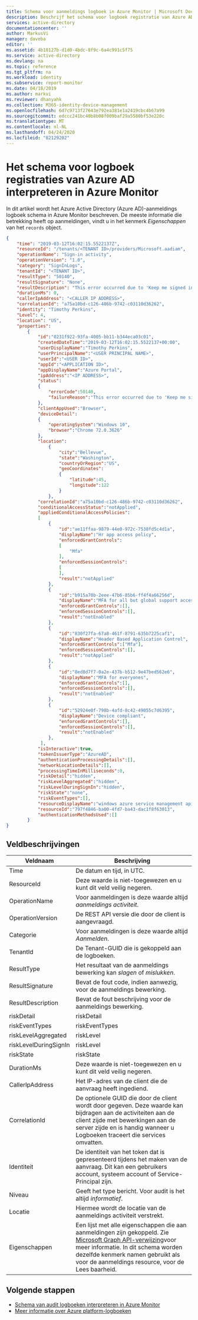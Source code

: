 ```yaml
---
title: Schema voor aanmeldings logboek in Azure Monitor | Microsoft Docs
description: Beschrijf het schema voor logboek registratie van Azure AD voor gebruik in Azure Monitor
services: active-directory
documentationcenter: ''
author: MarkusVi
manager: daveba
editor: ''
ms.assetid: 4b18127b-d1d0-4bdc-8f9c-6a4c991c5f75
ms.service: active-directory
ms.devlang: na
ms.topic: reference
ms.tgt_pltfrm: na
ms.workload: identity
ms.subservice: report-monitor
ms.date: 04/18/2019
ms.author: markvi
ms.reviewer: dhanyahk
ms.collection: M365-identity-device-management
ms.openlocfilehash: 6d7c9713f27643e792ea381e1a2419cbc4b67a99
ms.sourcegitcommit: edccc241bc40b8b08f009baf29a5580bf53e220c
ms.translationtype: MT
ms.contentlocale: nl-NL
ms.lasthandoff: 04/24/2020
ms.locfileid: "82129202"
---
```

# <a name="interpret-the-azure-ad-sign-in-logs-schema-in-azure-monitor"></a>Het schema voor logboek registraties van Azure AD interpreteren in Azure Monitor

In dit artikel wordt het Azure Active Directory (Azure AD)-aanmeldings logboek schema in Azure Monitor beschreven. De meeste informatie die betrekking heeft op aanmeldingen, vindt u in het kenmerk *Eigenschappen* van het `records` object.


```json
{ 
    "time": "2019-03-12T16:02:15.5522137Z", 
    "resourceId": "/tenants/<TENANT ID>/providers/Microsoft.aadiam",
    "operationName": "Sign-in activity", 
    "operationVersion": "1.0", 
    "category": "SignInLogs", 
    "tenantId": "<TENANT ID>", 
    "resultType": "50140", 
    "resultSignature": "None", 
    "resultDescription": "This error occurred due to 'Keep me signed in' interrupt when the user was signing-in.", 
    "durationMs": 0, 
    "callerIpAddress": "<CALLER IP ADDRESS>", 
    "correlationId": "a75a10bd-c126-486b-9742-c03110d36262", 
    "identity": "Timothy Perkins", 
    "Level": 4, 
    "location": "US", 
    "properties": 
        {
            "id":"0231f922-93fa-4005-bb11-b344eca03c01",
            "createdDateTime":"2019-03-12T16:02:15.5522137+00:00",
            "userDisplayName":"Timothy Perkins",
            "userPrincipalName":"<USER PRINCIPAL NAME>",
            "userId":"<USER ID>",
            "appId":"<APPLICATION ID>",
            "appDisplayName":"Azure Portal",
            "ipAddress":"<IP ADDRESS>",
            "status":
            {
                "errorCode":50140,
                "failureReason":"This error occurred due to 'Keep me signed in' interrupt when the user was signing-in."
            },
            "clientAppUsed":"Browser",
            "deviceDetail":
            {
                "operatingSystem":"Windows 10",
                "browser":"Chrome 72.0.3626"
            },
            "location":
                {
                    "city":"Bellevue",
                    "state":"Washington",
                    "countryOrRegion":"US",
                    "geoCoordinates":
                    {
                        "latitude":45,
                        "longitude":122
                    }
                },
            "correlationId":"a75a10bd-c126-486b-9742-c03110d36262",
            "conditionalAccessStatus":"notApplied",
            "appliedConditionalAccessPolicies":
            [
                {
                    "id":"ae11ffaa-9879-44e0-972c-7538fd5c4d1a",
                    "displayName":"Hr app access policy",
                    "enforcedGrantControls":
                    [
                        "Mfa"
                    ],
                    "enforcedSessionControls":
                    [
                    ],
                    "result":"notApplied"
                },
                {
                    "id":"b915a70b-2eee-47b6-85b6-ff4f4a66256d",
                    "displayName":"MFA for all but global support access",
                    "enforcedGrantControls":[],
                    "enforcedSessionControls":[],
                    "result":"notEnabled"
                },
                {
                    "id":"830f27fa-67a8-461f-8791-635b7225caf1",
                    "displayName":"Header Based Application Control",
                    "enforcedGrantControls":["Mfa"],
                    "enforcedSessionControls":[],
                    "result":"notApplied"
                },
                {
                    "id":"8ed8d7f7-0a2e-437b-b512-9e47bed562e6",
                    "displayName":"MFA for everyones",
                    "enforcedGrantControls":[],
                    "enforcedSessionControls":[],
                    "result":"notEnabled"
                },
                {
                    "id":"52924e0f-798b-4afd-8c42-49055c7d6395",
                    "displayName":"Device compliant",
                    "enforcedGrantControls":[],
                    "enforcedSessionControls":[],
                    "result":"notEnabled"
                },
             ],
            "isInteractive":true,
            "tokenIssuerType":"AzureAD",
            "authenticationProcessingDetails":[],
            "networkLocationDetails":[],
            "processingTimeInMilliseconds":0,
            "riskDetail":"hidden",
            "riskLevelAggregated":"hidden",
            "riskLevelDuringSignIn":"hidden",
            "riskState":"none",
            "riskEventTypes":[],
            "resourceDisplayName":"windows azure service management api",
            "resourceId":"797f4846-ba00-4fd7-ba43-dac1f8f63013",
            "authenticationMethodsUsed":[]
        }
}
```


## <a name="field-descriptions"></a>Veldbeschrijvingen

| Veldnaam | Beschrijving |
|------------|-------------|
| Time | De datum en tijd, in UTC. |
| ResourceId | Deze waarde is niet-toegewezen en u kunt dit veld veilig negeren.  |
| OperationName | Voor aanmeldingen is deze waarde altijd *aanmeldings activiteit*. |
| OperationVersion | De REST API versie die door de client is aangevraagd. |
| Categorie | Voor aanmeldingen is deze waarde altijd *Aanmelden*. | 
| TenantId | De Tenant-GUID die is gekoppeld aan de logboeken. |
| ResultType | Het resultaat van de aanmeldings bewerking kan *slagen* of *mislukken*. | 
| ResultSignature | Bevat de fout code, indien aanwezig, voor de aanmeldings bewerking. |
| ResultDescription | Bevat de fout beschrijving voor de aanmeldings bewerking. |
| riskDetail | riskDetail | Biedt de ' reason ' achter een specifieke status van een Risk ante gebruiker, aanmelding of een risico detectie. De mogelijke waarden zijn: `none`, `adminGeneratedTemporaryPassword`, `userPerformedSecuredPasswordChange`, `userPerformedSecuredPasswordReset`, `adminConfirmedSigninSafe`, `aiConfirmedSigninSafe`, `userPassedMFADrivenByRiskBasedPolicy`, `adminDismissedAllRiskForUser`, `adminConfirmedSigninCompromised`, `unknownFutureValue`. De waarde `none` betekent dat er geen actie is uitgevoerd voor de gebruiker of zich tot nu toe heeft aangemeld. <br>**Opmerking:** Voor de details van deze eigenschap is een Azure AD Premium P2-licentie vereist. Andere licenties retour neren de `hidden`waarde. |
| riskEventTypes | riskEventTypes | Typen risico detectie die zijn gekoppeld aan de aanmelding. De mogelijke waarden zijn: `unlikelyTravel`, `anonymizedIPAddress`, `maliciousIPAddress`, `unfamiliarFeatures`, `malwareInfectedIPAddress`, `suspiciousIPAddress`, `leakedCredentials`, `investigationsThreatIntelligence`, `generic`en `unknownFutureValue`. |
| riskLevelAggregated | riskLevel | Samengevoegd risico niveau. De mogelijke waarden zijn: `none`, `low`, `medium`, `high` `hidden`, en `unknownFutureValue`. De waarde `hidden` betekent dat de gebruiker of aanmelding niet is ingeschakeld voor Azure AD Identity Protection. **Opmerking:** De Details voor deze eigenschap zijn alleen beschikbaar voor klanten met een Azure AD Premium P2. Alle andere klanten worden geretourneerd `hidden`. |
| riskLevelDuringSignIn | riskLevel | Risico niveau tijdens het aanmelden. De mogelijke waarden zijn: `none`, `low`, `medium`, `high` `hidden`, en `unknownFutureValue`. De waarde `hidden` betekent dat de gebruiker of aanmelding niet is ingeschakeld voor Azure AD Identity Protection. **Opmerking:** De Details voor deze eigenschap zijn alleen beschikbaar voor klanten met een Azure AD Premium P2. Alle andere klanten worden geretourneerd `hidden`. |
| riskState | riskState | Hiermee wordt de status van de Risk ante gebruiker, het aanmelden of een risico detectie gerapporteerd. De mogelijke waarden zijn: `none`, `confirmedSafe`, `remediated`, `dismissed`, `atRisk`, `confirmedCompromised`, `unknownFutureValue`. |
| DurationMs |  Deze waarde is niet-toegewezen en u kunt dit veld veilig negeren. |
| CallerIpAddress | Het IP-adres van de client die de aanvraag heeft ingediend. | 
| CorrelationId | De optionele GUID die door de client wordt door gegeven. Deze waarde kan bijdragen aan de activiteiten aan de client zijde met bewerkingen aan de server zijde en is handig wanneer u Logboeken traceert die services omvatten. |
| Identiteit | De identiteit van het token dat is gepresenteerd tijdens het maken van de aanvraag. Dit kan een gebruikers account, systeem account of Service-Principal zijn. |
| Niveau | Geeft het type bericht. Voor audit is het altijd *informatief*. |
| Locatie | Hiermee wordt de locatie van de aanmeldings activiteit verstrekt. |
| Eigenschappen | Een lijst met alle eigenschappen die aan aanmeldingen zijn gekoppeld. Zie [Microsoft Graph API-verwijzing](https://developer.microsoft.com/graph/docs/api-reference/beta/resources/signin)voor meer informatie. In dit schema worden dezelfde kenmerk namen gebruikt als voor de aanmeldings resource, voor de Lees baarheid.

## <a name="next-steps"></a>Volgende stappen

* [Schema van audit logboeken interpreteren in Azure Monitor](reference-azure-monitor-audit-log-schema.md)
* [Meer informatie over Azure platform-logboeken](../../azure-monitor/platform/platform-logs-overview.md)
